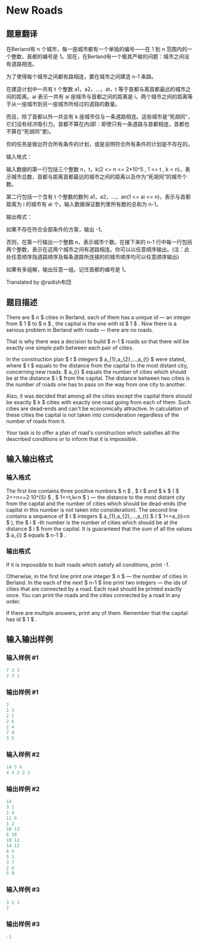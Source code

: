 # New Roads

## 题意翻译

在Berland有 n 个城市，每一座城市都有一个单独的编号——在 1 到 n 范围内的一个整数，首都的编号是 1。现在，在Berland有一个极其严峻的问题：城市之间没有道路相连。

为了使得每个城市之间都有路相连，要在城市之间建造 n-1 条路。

在建造计划中一共有 t 个整数 a1，a2，...，at，t 等于首都与离首都最远的城市之间的距离。ai 表示一共有 ai 座城市与首都之间的距离是 i。两个城市之间的距离等于从一座城市到另一座城市所经过的道路的数量。

而且，除了首都以外一共会有 k 座城市仅与一条道路相连。这些城市是“死胡同”，它们没有经济吸引力。首都不算在内(即：即使只有一条道路与首都相连，首都也不算在“死胡同”里)。

你的任务是做出符合所有条件的计划，或是说明符合所有条件的计划是不存在的。

输入格式：

输入数据的第一行包括三个整数 n，t，k(2 <= n <= 2*10^5 , 1 <= t , k < n)，表示城市总数，首都与距离首都最远的城市之间的距离以及作为“死胡同”的城市个数。

第二行包括一个含有 t 个整数的数列 a1，a2，...，an(1 <= ai <= n)，表示与首都距离为 i 的城市有 ai 个。输入数据保证数列里所有数的总和为 n-1。

输出格式：

如果不存在符合全部条件的方案，输出 -1。

否则，在第一行输出一个整数 n，表示城市个数。在接下来的 n-1 行中每一行包括两个整数，表示在这两个城市之间有道路相连。你可以以任意顺序输出。(注：此处任意顺序指道路顺序及每条道路所连接的的城市顺序均可以任意顺序输出)

如果有多组解，输出任意一组。记住首都的编号是 1。

Translated by @radish布団

## 题目描述

There are $ n $ cities in Berland, each of them has a unique id — an integer from $ 1 $ to $ n $ , the capital is the one with id $ 1 $ . Now there is a serious problem in Berland with roads — there are no roads.

That is why there was a decision to build $ n-1 $ roads so that there will be exactly one simple path between each pair of cities.

In the construction plan $ t $ integers $ a_{1},a_{2},...,a_{t} $ were stated, where $ t $ equals to the distance from the capital to the most distant city, concerning new roads. $ a_{i} $ equals the number of cities which should be at the distance $ i $ from the capital. The distance between two cities is the number of roads one has to pass on the way from one city to another.

Also, it was decided that among all the cities except the capital there should be exactly $ k $ cities with exactly one road going from each of them. Such cities are dead-ends and can't be economically attractive. In calculation of these cities the capital is not taken into consideration regardless of the number of roads from it.

Your task is to offer a plan of road's construction which satisfies all the described conditions or to inform that it is impossible.

## 输入输出格式

### 输入格式

The first line contains three positive numbers $ n $ , $ t $ and $ k $ ( $ 2<=n<=2·10^{5} $ , $ 1<=t,k<n $ ) — the distance to the most distant city from the capital and the number of cities which should be dead-ends (the capital in this number is not taken into consideration). The second line contains a sequence of $ t $ integers $ a_{1},a_{2},...,a_{t} $ ( $ 1<=a_{i}<n $ ), the $ i $ -th number is the number of cities which should be at the distance $ i $ from the capital. It is guaranteed that the sum of all the values $ a_{i} $ equals $ n-1 $ .

### 输出格式

If it is impossible to built roads which satisfy all conditions, print -1.

Otherwise, in the first line print one integer $ n $ — the number of cities in Berland. In the each of the next $ n-1 $ line print two integers — the ids of cities that are connected by a road. Each road should be printed exactly once. You can print the roads and the cities connected by a road in any order.

If there are multiple answers, print any of them. Remember that the capital has id $ 1 $ .

## 输入输出样例

### 输入样例 #1

```cpp
7 3 3
2 3 1

```
### 输出样例 #1

```cpp
7
1 3
2 1
2 6
2 4
7 4
3 5

```
### 输入样例 #2

```cpp
14 5 6
4 4 2 2 1

```
### 输出样例 #2

```cpp
14
3 1
1 4
11 6
1 2
10 13
6 10
10 12
14 12
8 4
5 1
3 7
2 6
5 9

```
### 输入样例 #3

```cpp
3 1 1
2

```
### 输出样例 #3

```cpp
-1

```
